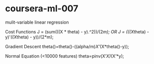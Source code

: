 coursera-ml-007
===============
mulit-variable linear regression

Cost Functions
J = (sum(((X * theta) - y).^2))/(2*m); OR
J = (((X*theta) - y)'*((X*theta) - y))/(2*m);

Gradient Descent
theta()=theta()-((alpha/m)*X'*(X*theta()-y));

Normal Equation (<10000 features)
theta=pinv(X’*X)*(X’*y);
